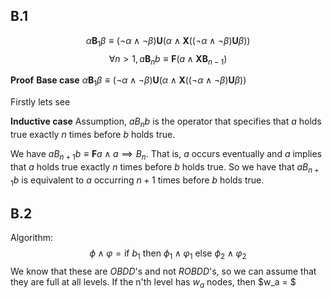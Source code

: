 ## B.1
$$\alpha\textbf{B}_1\beta ≡ (¬\alpha ∧ ¬\beta) \textbf{U} (\alpha ∧ \textbf{X}((¬\alpha ∧ ¬\beta) \textbf{U} \beta))$$
$$\forall n > 1, a\textbf{B}_nb \equiv \textbf{F}(a \wedge \textbf{XB}_{n-1})$$

**Proof**
**Base case**
$\alpha\textbf{B}_1\beta ≡ (¬\alpha ∧ ¬\beta) \textbf{U} (\alpha ∧ \textbf{X}((¬\alpha ∧ ¬\beta) \textbf{U} \beta))$

Firstly lets see

**Inductive case**
Assumption, $aB_nb$ is the operator that specifies that $a$ holds true exactly $n$ times before $b$ holds true.

We have $aB_{n+1}b \equiv \textbf{F}a \wedge a \implies B_{n}$. That is, $a$ occurs eventually and $a$ implies that $a$ holds true exactly $n$ times before $b$ holds true. So we have that $aB_{n+1}b$ is equivalent to $a$ occurring $n+1$ times before $b$ holds true.

## B.2
Algorithm:
$$\phi \wedge \varphi = \text{if } b_1 \text{ then } \phi_1 \wedge \varphi_1 \text{ else } \phi_2 \wedge \varphi_2$$
We know that these are $OBDD$'s and not $ROBDD$'s, so we can assume that they are full at all levels. If the n'th level has $w_a$ nodes, then $w_a = $ 